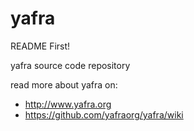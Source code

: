 yafra
=====

README First!

yafra source code repository

read more about yafra on:
 * http://www.yafra.org
 * https://github.com/yafraorg/yafra/wiki
